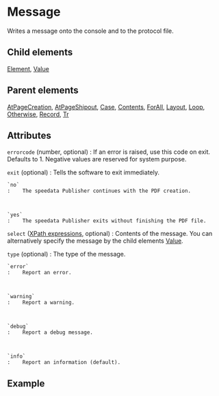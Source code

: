 # Message



Writes a message onto the console and to the protocol file.



##  Child elements

[Element](../element.md), [Value](../value.md)

##  Parent elements

[AtPageCreation](../atpagecreation.md), [AtPageShipout](../atpageshipout.md), [Case](../case.md), [Contents](../contents.md), [ForAll](../forall.md), [Layout](../layout.md), [Loop](../loop.md), [Otherwise](../otherwise.md), [Record](../record.md), [Tr](../tr.md)


## Attributes



`errorcode` (number, optional)
:   If an error is raised, use this code on exit. Defaults to 1. Negative values are reserved for system purpose.




`exit` (optional)
:   Tells the software to exit immediately.



    `no`
    :    The speedata Publisher continues with the PDF creation.



    `yes`
    :    The speedata Publisher exits without finishing the PDF file.




`select` ([XPath expressions](../../manual/xpath.md), optional)
:   Contents of the message. You can alternatively specify the message by the child elements [Value](../value.md).




`type` (optional)
:   The type of the message.



    `error`
    :    Report an error.



    `warning`
    :    Report a warning.



    `debug`
    :    Report a debug message.



    `info`
    :    Report an information (default).




## Example






